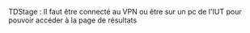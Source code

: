 TDStage : Il faut être connecté au VPN ou être sur un pc de l'IUT pour pouvoir accéder à la page de résultats
